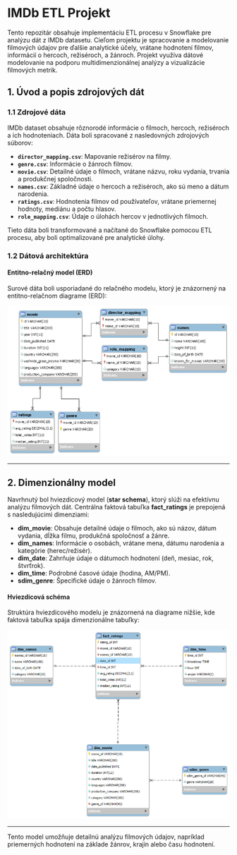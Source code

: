 # IMDb ETL Projekt

Tento repozitár obsahuje implementáciu ETL procesu v Snowflake pre analýzu dát z IMDb datasetu. Cieľom projektu je spracovanie a modelovanie filmových údajov pre ďalšie analytické účely, vrátane hodnotení filmov, informácií o hercoch, režiséroch, a žánroch. Projekt využíva dátové modelovanie na podporu multidimenzionálnej analýzy a vizualizácie filmových metrik.

## 1. Úvod a popis zdrojových dát

### 1.1 Zdrojové dáta
IMDb dataset obsahuje rôznorodé informácie o filmoch, hercoch, režiséroch a ich hodnoteniach. Dáta boli spracované z nasledovných zdrojových súborov:
- **`director_mapping.csv`**: Mapovanie režisérov na filmy.
- **`genre.csv`**: Informácie o žánroch filmov.
- **`movie.csv`**: Detailné údaje o filmoch, vrátane názvu, roku vydania, trvania a produkčnej spoločnosti.
- **`names.csv`**: Základné údaje o hercoch a režiséroch, ako sú meno a dátum narodenia.
- **`ratings.csv`**: Hodnotenia filmov od používateľov, vrátane priemernej hodnoty, mediánu a počtu hlasov.
- **`role_mapping.csv`**: Údaje o úlohách hercov v jednotlivých filmoch.

Tieto dáta boli transformované a načítané do Snowflake pomocou ETL procesu, aby boli optimalizované pre analytické úlohy.

### 1.2 Dátová architektúra

#### Entitno-relačný model (ERD)
Surové dáta boli usporiadané do relačného modelu, ktorý je znázornený na entitno-relačnom diagrame (ERD):

![ERD IMDb Model](https://github.com/patrikrajnoha/IMDb-ETL/blob/main/erd_schema.png)

---

## 2. Dimenzionálny model

Navrhnutý bol hviezdicový model (**star schema**), ktorý slúži na efektívnu analýzu filmových dát. Centrálna faktová tabuľka **fact_ratings** je prepojená s nasledujúcimi dimenziami:

- **dim_movie**: Obsahuje detailné údaje o filmoch, ako sú názov, dátum vydania, dĺžka filmu, produkčná spoločnosť a žánre.
- **dim_names**: Informácie o osobách, vrátane mena, dátumu narodenia a kategórie (herec/režisér).
- **dim_date**: Zahrňuje údaje o dátumoch hodnotení (deň, mesiac, rok, štvrťrok).
- **dim_time**: Podrobné časové údaje (hodina, AM/PM).
- **sdim_genre**: Špecifické údaje o žánroch filmov.

#### Hviezdicová schéma
Struktúra hviezdicového modelu je znázornená na diagrame nižšie, kde faktová tabuľka spája dimenzionálne tabuľky:

![Hviezdicový model](https://github.com/patrikrajnoha/IMDb-ETL/blob/f0996253cf266406233c2b03f563dff288ac71e5/star_schema.png)

---

Tento model umožňuje detailnú analýzu filmových údajov, napríklad priemerných hodnotení na základe žánrov, krajín alebo času hodnotení.
